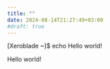 ```yaml
---
title: ""
date: 2024-08-14T21:27:49+03:00
#draft: true
---
```


[Xeroblade ~]$ echo Hello world!

Hello world!

